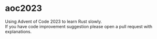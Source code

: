 # aoc2023
Using Advent of Code 2023 to learn Rust slowly.  
If you have code improvement suggestion please open a pull request with explanations.
